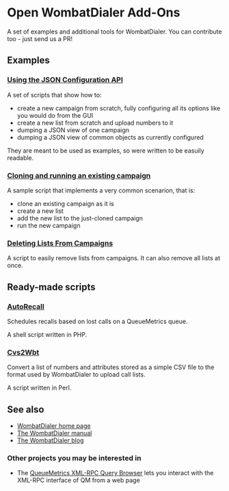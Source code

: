 # Open WombatDialer Add-Ons

A set of examples and additional tools for WombatDialer. You can contribute too - just send us a PR!

## Examples

### [Using the JSON Configuration API](https://github.com/Loway/OpenWombatDialerAddOns/tree/master/JSON_Configuration_API)

A set of scripts that show how to:

- create a new campaign from scratch, fully configuring all its options like you would do from the GUI
- create a new list from scratch and upload numbers to it
- dumping a JSON view of one campaign
- dumping a JSON view of common objects as currently configured

They are meant to be used as examples, so were written to be easuily readable.

### [Cloning and running an existing campaign](https://github.com/Loway/OpenWombatDialerAddOns/tree/master/CloneAndRunCampaign)

A sample script that implements a very common scenarion, that is:

* clone an existing campaign as it is
* create a new list
* add the new list to the just-cloned campaign
* run the new campaign

### [Deleting Lists From Campaigns](https://github.com/Loway/OpenWombatDialerAddOns/tree/master/DeleteListFromCampaign)

A script to easily remove lists from campaigns. It can also remove all lists at once.



## Ready-made scripts

### [AutoRecall](https://github.com/Loway/OpenWombatDialerAddOns/tree/master/AutoRecall)

Schedules recalls based on lost calls on a QueueMetrics queue.

A shell script written in PHP.

### [Cvs2Wbt](https://github.com/Loway/OpenWombatDialerAddOns/tree/master/Csv2Wbt)

Convert a list of numbers and attributes stored as a simple CSV file to the format used by WombatDialer
to upload call lists.

A script written in Perl.

## See also

* [WombatDialer home page](https://www.wombatdialer.com)
* [The WombatDialer manual](https://docs.loway.ch/WombatDialer/)
* [The WombatDialer blog](https://www.wombatdialer.com/blog/)

### Other projects you may be interested in

* The [QueueMetrics XML-RPC Query Browser](https://github.com/Loway/QueueMetricsXmlRpcBrowser) lets you interact with the XML-RPC interface of QM from a web page
